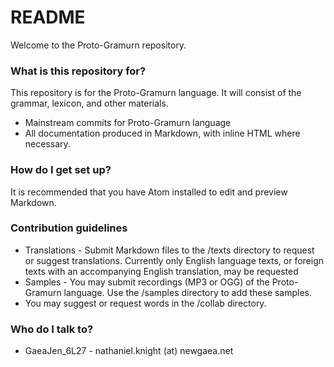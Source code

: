 # README #

Welcome to the Proto-Gramurn repository.

### What is this repository for? ###

This repository is for the Proto-Gramurn language. It will consist of the grammar, lexicon, and other materials.

* Mainstream commits for Proto-Gramurn language
* All documentation produced in Markdown, with inline HTML where necessary.

### How do I get set up? ###

It is recommended that you have Atom installed to edit and preview Markdown.

### Contribution guidelines ###

* Translations - Submit Markdown files to the /texts directory to request or suggest translations. Currently only English language texts, or foreign texts with an accompanying English translation, may be requested
* Samples - You may submit recordings (MP3 or OGG) of the Proto-Gramurn language. Use the /samples directory to add these samples.
* You may suggest or request words in the /collab directory.

### Who do I talk to? ###

* GaeaJen_6L27 - nathaniel.knight (at) newgaea.net

